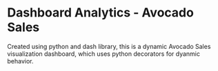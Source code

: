 # Dashboard Analytics - Avocado Sales
 Created using python and dash library, this is a dynamic Avocado Sales visualization dashboard, which uses python decorators for dyanmic behavior.
